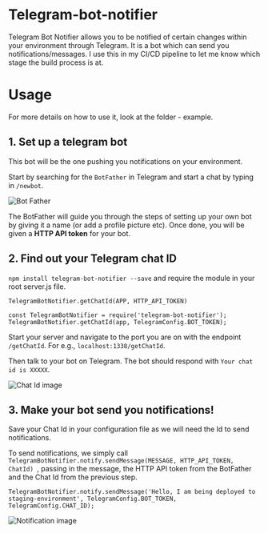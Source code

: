 # Telegram-bot-notifier
Telegram Bot Notifier allows you to be notified of certain changes within your environment through Telegram. It is a bot which can send you notifications/messages. I use this in my CI/CD pipeline to let me know which stage the build process is at.

# Usage
For more details on how to use it, look at the folder - example.

## 1. Set up a telegram bot

This bot will be the one pushing you notifications on your environment.

Start by searching for the `BotFather` in Telegram and start a chat by typing in `/newbot`.

![Bot Father](https://pbs.twimg.com/media/C63YqFpWoAA6KeK.jpg)

The BotFather will guide you through the steps of setting up your own bot by giving it a name (or add a profile picture etc). Once done, you will be given a **HTTP API token** for your bot. 

## 2. Find out your Telegram chat ID

`npm install telegram-bot-notifier --save` and require the module in your root server.js file. 

`TelegramBotNotifier.getChatId(APP, HTTP_API_TOKEN)` 

```
const TelegramBotNotifier = require('telegram-bot-notifier');
TelegramBotNotifier.getChatId(app, TelegramConfig.BOT_TOKEN);

```
Start your server and navigate to the port you are on with the endpoint `/getChatId`. For e.g., `localhost:1338/getChatId`. 

Then talk to your bot on Telegram. The bot should respond with `Your chat id is XXXXX`. 

![Chat Id image](../images/telegram-chat1.png)

## 3. Make your bot send you notifications!
Save your Chat Id in your configuration file as we will need the Id to send notifications. 

To send notifications, we simply call  `TelegramBotNotifier.notify.sendMessage(MESSAGE, HTTP_API_TOKEN, ChatId) `, passing in the message, the HTTP API token from the BotFather and the Chat Id from the previous step. 
```
TelegramBotNotifier.notify.sendMessage('Hello, I am being deployed to staging-environment', TelegramConfig.BOT_TOKEN, TelegramConfig.CHAT_ID);
```

![Notification image](../images/telegram-chat2.png)




